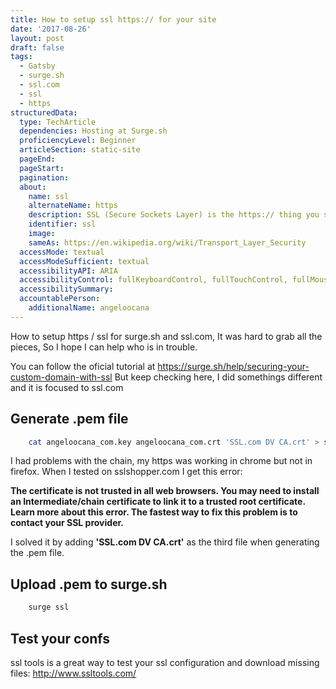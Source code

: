 ```yaml
---
title: How to setup ssl https:// for your site
date: '2017-08-26'
layout: post
draft: false
tags:
  - Gatsby
  - surge.sh
  - ssl.com
  - ssl
  - https
structuredData:
  type: TechArticle
  dependencies: Hosting at Surge.sh
  proficiencyLevel: Beginner
  articleSection: static-site
  pageEnd:
  pageStart:
  pagination:
  about:
    name: ssl
    alternateName: https
    description: SSL (Secure Sockets Layer) is the https:// thing you see in some urls, it adds security technology for establishing an encrypted link between a web server and a browser.
    identifier: ssl
    image:
    sameAs: https://en.wikipedia.org/wiki/Transport_Layer_Security
  accessMode: textual
  accessModeSufficient: textual
  accessibilityAPI: ARIA
  accessibilityControl: fullKeyboardControl, fullTouchControl, fullMouseControl
  accessibilitySummary:
  accountablePerson:
    additionalName: angeloocana
---
```


How to setup https / ssl for surge.sh and ssl.com, It was hard to grab all the pieces,
So I hope I can help who is in trouble.

You can follow the oficial tutorial at https://surge.sh/help/securing-your-custom-domain-with-ssl
But keep checking here, I did somethings different and it is focused to ssl.com

## Generate .pem file

```bash
    cat angeloocana_com.key angeloocana_com.crt 'SSL.com DV CA.crt' > surge3.pem
```

I had problems with the chain, my https was working in chrome but not in firefox.
When I tested on sslshopper.com I get this error:

**The certificate is not trusted in all web browsers. You may need to install an Intermediate/chain certificate to link it to a trusted root certificate. Learn more about this error. The fastest way to fix this problem is to contact your SSL provider.**

I solved it by adding **'SSL.com DV CA.crt'** as the third file when generating the .pem file.

## Upload .pem to surge.sh

```bash
    surge ssl
```

## Test your confs
ssl tools is a great way to test your ssl configuration and download missing files:
http://www.ssltools.com/

